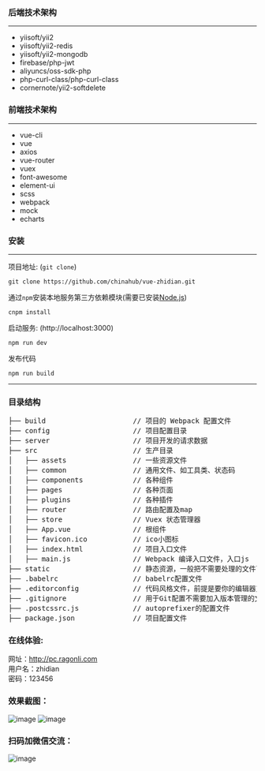 ### 后端技术架构
***
*  yiisoft/yii2
*  yiisoft/yii2-redis
*  yiisoft/yii2-mongodb
*  firebase/php-jwt
*  aliyuncs/oss-sdk-php
*  php-curl-class/php-curl-class
*  cornernote/yii2-softdelete

### 前端技术架构
***
*  vue-cli
*  vue
*  axios
*  vue-router
*  vuex
*  font-awesome
*  element-ui
*  scss
*  webpack
*  mock
*  echarts

### 安装

***
项目地址: (`git clone`)
```shell
git clone https://github.com/chinahub/vue-zhidian.git
```
通过`npm`安装本地服务第三方依赖模块(需要已安装[Node.js](https://nodejs.org/))

```
cnpm install
```
启动服务: (http://localhost:3000)

```
npm run dev
```
发布代码

```
npm run build
```
***
### 目录结构
<pre>
├── build                     // 项目的 Webpack 配置文件
├── config                    // 项目配置目录
├── server                    // 项目开发的请求数据
├── src                       // 生产目录
│   ├── assets                // 一些资源文件
│   ├── common                // 通用文件、如工具类、状态码
│   ├── components            // 各种组件
│   ├── pages                 // 各种页面
│   ├── plugins               // 各种插件
│   ├── router                // 路由配置及map
│   ├── store                 // Vuex 状态管理器
│   ├── App.vue               // 根组件
│   ├── favicon.ico           // ico小图标
│   ├── index.html            // 项目入口文件
│   ├── main.js               // Webpack 编译入口文件，入口js
├── static                    // 静态资源，一般把不需要处理的文件可以放这里
├── .babelrc                  // babelrc配置文件
├── .editorconfig             // 代码风格文件，前提是要你的编辑器支持
├── .gitignore                // 用于Git配置不需要加入版本管理的文件
├── .postcssrc.js             // autoprefixer的配置文件
├── package.json              // 项目配置文件
</pre>

### 在线体验:
网址：http://pc.ragonli.com<br>
用户名：zhidian<br>
密码：123456<br>

### 效果截图：
![image](http://ragonli.com/statics/images/home.png)
![image](http://ragonli.com/statics/images/stock.png)

### 扫码加微信交流：
![image](http://ragonli.com/statics/images/ligang.png)
